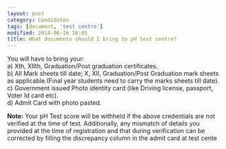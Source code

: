 ```yaml
---
layout: post
category: Candidates
tags: [document, 'test centre']
modified: 2014-06-16 16:05
title: What documents should I bring to pH test centre?
---
```




You will have to bring your:  
 a) Xth, XIIth, Graduation/Post graduation certificates.  
 b) All Mark sheets till date; X, XII, Graduation/Post Graduation mark sheets as applicable.(Final year students need to carry the marks sheets till date).  
c) Government issued Photo identity card (like Driving license, passport, Voter Id card etc).  
d) Admit Card with photo pasted.  
  
  
**Note:** Your pH Test score will be withheld if the above credentials are not verified at the time of test. Additionally, any mismatch of details you provided at the time of registration and that during verification can be corrected by filling the discrepancy column in the admit card at test cente

